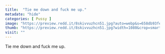```yaml
---
title:  "Tie me down and fuck me up."
metadate: "hide"
categories: [ Pussy ]
image: "https://preview.redd.it/8skivvuzhcn51.jpg?auto=webp&s=658db93feb7ecd21b9b1cb8e49a344d1b7339233"
thumb: "https://preview.redd.it/8skivvuzhcn51.jpg?width=1080&crop=smart&auto=webp&s=6eaaae451236e279bb769c842c2eb7d9ffebd38b"
visit: ""
---
```

Tie me down and fuck me up.

